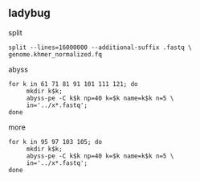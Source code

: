 ladybug
--

split
	
	split --lines=16000000 --additional-suffix .fastq \
	genome.khmer_normalized.fq


abyss

	for k in 61 71 81 91 101 111 121; do
	     mkdir k$k;
	     abyss-pe -C k$k np=40 k=$k name=k$k n=5 \
	     in='../x*.fastq'; 
	done

more

	for k in 95 97 103 105; do
	     mkdir k$k;
	     abyss-pe -C k$k np=40 k=$k name=k$k n=5 \
	     in='../x*.fastq'; 
	done
